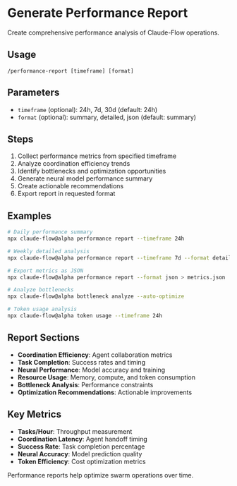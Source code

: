 # Generate Performance Report

Create comprehensive performance analysis of Claude-Flow operations.

## Usage
```
/performance-report [timeframe] [format]
```

## Parameters
- `timeframe` (optional): 24h, 7d, 30d (default: 24h)
- `format` (optional): summary, detailed, json (default: summary)

## Steps

1. Collect performance metrics from specified timeframe
2. Analyze coordination efficiency trends
3. Identify bottlenecks and optimization opportunities
4. Generate neural model performance summary
5. Create actionable recommendations
6. Export report in requested format

## Examples
```bash
# Daily performance summary
npx claude-flow@alpha performance report --timeframe 24h

# Weekly detailed analysis
npx claude-flow@alpha performance report --timeframe 7d --format detailed

# Export metrics as JSON
npx claude-flow@alpha performance report --format json > metrics.json

# Analyze bottlenecks
npx claude-flow@alpha bottleneck analyze --auto-optimize

# Token usage analysis
npx claude-flow@alpha token usage --timeframe 24h
```

## Report Sections
- **Coordination Efficiency**: Agent collaboration metrics
- **Task Completion**: Success rates and timing
- **Neural Performance**: Model accuracy and training
- **Resource Usage**: Memory, compute, and token consumption
- **Bottleneck Analysis**: Performance constraints
- **Optimization Recommendations**: Actionable improvements

## Key Metrics
- **Tasks/Hour**: Throughput measurement
- **Coordination Latency**: Agent handoff timing
- **Success Rate**: Task completion percentage
- **Neural Accuracy**: Model prediction quality
- **Token Efficiency**: Cost optimization metrics

Performance reports help optimize swarm operations over time.